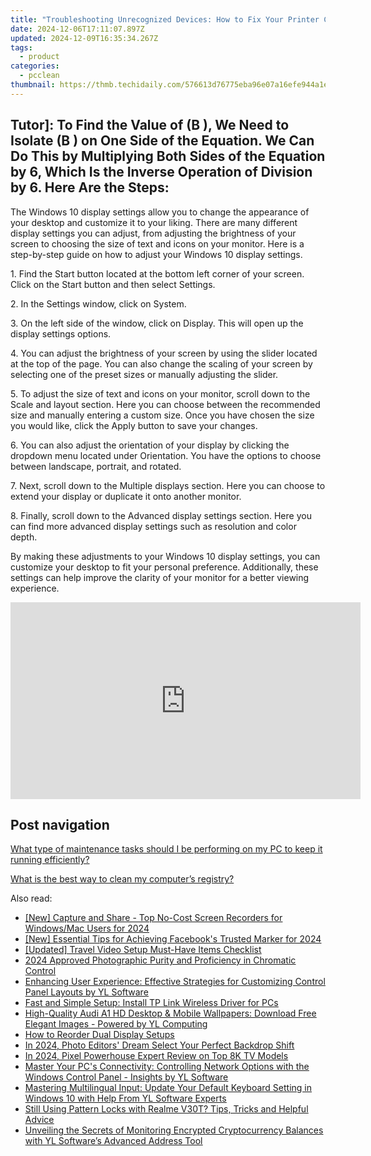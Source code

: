 ```yaml
---
title: "Troubleshooting Unrecognized Devices: How to Fix Your Printer Connection with a Windows PC - Insights by YL Computing"
date: 2024-12-06T17:11:07.897Z
updated: 2024-12-09T16:35:34.267Z
tags:
  - product
categories:
  - pcclean
thumbnail: https://thmb.techidaily.com/576613d76775eba96e07a16efe944a1e36820bdf585d7f2830fda9d8a084962a.jpg
---
```


## Tutor]: To Find the Value of \(B \), We Need to Isolate \(B \) on One Side of the Equation. We Can Do This by Multiplying Both Sides of the Equation by 6, Which Is the Inverse Operation of Division by 6. Here Are the Steps:

The Windows 10 display settings allow you to change the appearance of your desktop and customize it to your liking. There are many different display settings you can adjust, from adjusting the brightness of your screen to choosing the size of text and icons on your monitor. Here is a step-by-step guide on how to adjust your Windows 10 display settings. 

1\. Find the Start button located at the bottom left corner of your screen. Click on the Start button and then select Settings.

2\. In the Settings window, click on System.

3\. On the left side of the window, click on Display. This will open up the display settings options. 

4\. You can adjust the brightness of your screen by using the slider located at the top of the page. You can also change the scaling of your screen by selecting one of the preset sizes or manually adjusting the slider.

5\. To adjust the size of text and icons on your monitor, scroll down to the Scale and layout section. Here you can choose between the recommended size and manually entering a custom size. Once you have chosen the size you would like, click the Apply button to save your changes.

6\. You can also adjust the orientation of your display by clicking the dropdown menu located under Orientation. You have the options to choose between landscape, portrait, and rotated.

7\. Next, scroll down to the Multiple displays section. Here you can choose to extend your display or duplicate it onto another monitor.

8\. Finally, scroll down to the Advanced display settings section. Here you can find more advanced display settings such as resolution and color depth. 

By making these adjustments to your Windows 10 display settings, you can customize your desktop to fit your personal preference. Additionally, these settings can help improve the clarity of your monitor for a better viewing experience.

<!-- affiliate ads begin -->
<iframe width="560" height="315" src="https://www.youtube.com/embed/LW6wNx3XAj8?si=VaIuFIIx8MM_RhUR" title="YouTube video player" frameborder="0" allow="accelerometer; autoplay; clipboard-write; encrypted-media; gyroscope; picture-in-picture; web-share" referrerpolicy="strict-origin-when-cross-origin" allowfullscreen></iframe>
<!-- affiliate ads end -->

## Post navigation

[What type of maintenance tasks should I be performing on my PC to keep it running efficiently?](https://tools.techidaily.com/pcclean/products/)

[What is the best way to clean my computer’s registry?](https://tools.techidaily.com/pcclean/products/)

<ins class="adsbygoogle"
     style="display:block"
     data-ad-format="autorelaxed"
     data-ad-client="ca-pub-7571918770474297"
     data-ad-slot="1223367746"></ins>

<ins class="adsbygoogle"
     style="display:block"
     data-ad-client="ca-pub-7571918770474297"
     data-ad-slot="8358498916"
     data-ad-format="auto"
     data-full-width-responsive="true"></ins>

<span class="atpl-alsoreadstyle">Also read:</span>
<div><ul>
<li><a href="https://video-capture.techidaily.com/new-capture-and-share-top-no-cost-screen-recorders-for-windowsmac-users-for-2024/"><u>[New] Capture and Share - Top No-Cost Screen Recorders for Windows/Mac Users for 2024</u></a></li>
<li><a href="https://facebook-video-files.techidaily.com/new-essential-tips-for-achieving-facebooks-trusted-marker-for-2024/"><u>[New] Essential Tips for Achieving Facebook's Trusted Marker for 2024</u></a></li>
<li><a href="https://some-tips.techidaily.com/updated-travel-video-setup-must-have-items-checklist/"><u>[Updated] Travel Video Setup Must-Have Items Checklist</u></a></li>
<li><a href="https://extra-approaches.techidaily.com/2024-approved-photographic-purity-and-proficiency-in-chromatic-control/"><u>2024 Approved Photographic Purity and Proficiency in Chromatic Control</u></a></li>
<li><a href="https://discover-alternatives.techidaily.com/enhancing-user-experience-effective-strategies-for-customizing-control-panel-layouts-by-yl-software/"><u>Enhancing User Experience: Effective Strategies for Customizing Control Panel Layouts by YL Software</u></a></li>
<li><a href="https://driver-install.techidaily.com/fast-and-simple-setup-install-tp-link-wireless-driver-for-pcs/"><u>Fast and Simple Setup: Install TP Link Wireless Driver for PCs</u></a></li>
<li><a href="https://discover-alternatives.techidaily.com/high-quality-audi-a1-hd-desktop-and-mobile-wallpapers-download-free-elegant-images-powered-by-yl-computing/"><u>High-Quality Audi A1 HD Desktop & Mobile Wallpapers: Download Free Elegant Images - Powered by YL Computing</u></a></li>
<li><a href="https://win11.techidaily.com/how-to-reorder-dual-display-setups/"><u>How to Reorder Dual Display Setups</u></a></li>
<li><a href="https://extra-support.techidaily.com/in-2024-photo-editors-dream-select-your-perfect-backdrop-shift/"><u>In 2024, Photo Editors' Dream Select Your Perfect Backdrop Shift</u></a></li>
<li><a href="https://extra-approaches.techidaily.com/in-2024-pixel-powerhouse-expert-review-on-top-8k-tv-models/"><u>In 2024, Pixel Powerhouse Expert Review on Top 8K TV Models</u></a></li>
<li><a href="https://discover-alternatives.techidaily.com/master-your-pcs-connectivity-controlling-network-options-with-the-windows-control-panel-insights-by-yl-software/"><u>Master Your PC's Connectivity: Controlling Network Options with the Windows Control Panel - Insights by YL Software</u></a></li>
<li><a href="https://discover-alternatives.techidaily.com/mastering-multilingual-input-update-your-default-keyboard-setting-in-windows-10-with-help-from-yl-software-experts/"><u>Mastering Multilingual Input: Update Your Default Keyboard Setting in Windows 10 with Help From YL Software Experts</u></a></li>
<li><a href="https://easy-unlock-android.techidaily.com/still-using-pattern-locks-with-realme-v30t-tips-tricks-and-helpful-advice-by-drfone-android/"><u>Still Using Pattern Locks with Realme V30T? Tips, Tricks and Helpful Advice</u></a></li>
<li><a href="https://discover-alternatives.techidaily.com/unveiling-the-secrets-of-monitoring-encrypted-cryptocurrency-balances-with-yl-softwares-advanced-address-tool/"><u>Unveiling the Secrets of Monitoring Encrypted Cryptocurrency Balances with YL Software’s Advanced Address Tool</u></a></li>
</ul></div>

